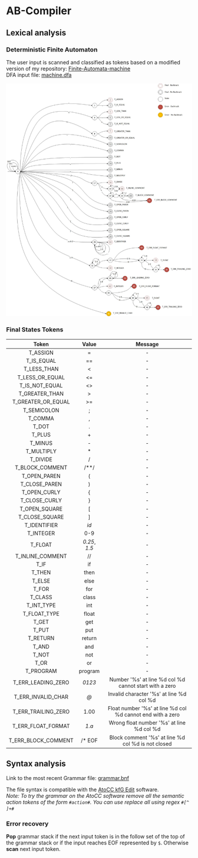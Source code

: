 # AB-Compiler

## Lexical analysis

### Deterministic Finite Automaton
The user input is scanned and classified as tokens based on a modified version of my repository: <a href="https://github.com/amirbawab/Finite-Automata-machine-simulator">Finite-Automata-machine</a> <br/>
DFA input file: <a href="https://github.com/amirbawab/AB-Compiler/blob/master/src/main/resources/scanner/machine.dfa">machine.dfa</a>

<img src="https://github.com/amirbawab/AB-Compiler/blob/master/src/main/resources/images/dfa/DFA.jpg"/>

### Final States Tokens

|         Token         |       Value       | Message |
|:---------------------:|:-----------------:|:-----------------:|
|        T_ASSIGN       |         =         | - |
|        T_IS_EQUAL     |         ==        | - |
|       T_LESS_THAN     |         <         | - |
|     T_LESS_OR_EQUAL   |         <=        | - |
|      T_IS_NOT_EQUAL   |         <>        | - |
|      T_GREATER_THAN   |         >         | - |
|    T_GREATER_OR_EQUAL |         >=        | - |
|       T_SEMICOLON     |         ;         | - |
|         T_COMMA       |         ,         | - |
|          T_DOT        |         .         | - |
|          T_PLUS       |         +         | - |
|         T_MINUS       |         -         | - |
|        T_MULTIPLY     |         *         | - |
|         T_DIVIDE      |         /         | - |
|     T_BLOCK_COMMENT   |        /**/       | - |
|       T_OPEN_PAREN    |         (         | - |
|      T_CLOSE_PAREN    |         )         | - |
|       T_OPEN_CURLY    |         {         | - |
|      T_CLOSE_CURLY    |         }         | - |
|      T_OPEN_SQUARE    |         [         | - |
|      T_CLOSE_SQUARE   |         ]         | - |
|       T_IDENTIFIER    |        *id*       | - |
|        T_INTEGER      |        0-9        | - |
|         T_FLOAT       |   *0.25*,  *1.5*  | - |
|     T_INLINE_COMMENT  |         //        | - |
|           T_IF        |         if        | - |
|          T_THEN       |        then       | - |
|          T_ELSE       |        else       | - |
|          T_FOR        |        for        | - |
|         T_CLASS       |       class       | - |
|        T_INT_TYPE     |        int        | - |
|       T_FLOAT_TYPE    |       float       | - |
|          T_GET        |        get        | - |
|          T_PUT        |        put        | - |
|         T_RETURN      |       return      | - |
|          T_AND        |        and        | - |
|          T_NOT        |        not        | - |
|           T_OR        |         or        | - |
|        T_PROGRAM      |      program      | - |
|    T_ERR_LEADING_ZERO |       *0123*      | Number '%s' at line %d col %d cannot start with a zero |
|    T_ERR_INVALID_CHAR |        *@*        | Invalid character '%s' at line %d col %d |
|   T_ERR_TRAILING_ZERO |        1.00       | Float number '%s' at line %d col %d cannot end with a zero |
|    T_ERR_FLOAT_FORMAT |       *1.a*       | Wrong float number '%s' at line %d col %d |
|   T_ERR_BLOCK_COMMENT |       /* EOF      | Block comment '%s' at line %d col %d is not closed |


## Syntax analysis

Link to the most recent Grammar file:
<a href="https://github.com/amirbawab/AB-Compiler/blob/master/src/main/resources/parser/grammar.bnf">grammar.bnf</a>

The file syntax is compatible with the <a href="http://atocc.de/cgi-bin/atocc/site.cgi?lang=en&site=main">AtoCC kfG Edit</a> software.<br/>
*Note: To try the grammar on the AtoCC software remove all the semantic action tokens of the form `#action#`. You can use replace all using
regex `#[^ ]+#`*

### Error recovery

**Pop** grammar stack if the next input token is in the follow set of the top of the grammar stack or if the input reaches EOF represented by `$`. 
Otherwise **scan** next input token.

